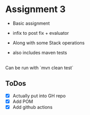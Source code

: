 # Assignment 3

* Basic assignment
* infix to post fix + evaluator

* Along with some Stack operations
* also includes maven tests

<br> 
Can be run with 
`mvn clean test`

## ToDos
- [x] Actually put into GH repo
- [x] Add POM
- [x] Add github actions
